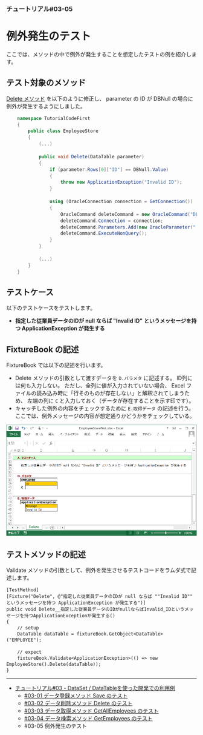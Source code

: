 ﻿
### チュートリアル#03-05

例外発生のテスト
================

ここでは、メソッドの中で例外が発生することを想定したテストの例を紹介します。


テスト対象のメソッド
--------------------

[Delete メソッド](./Tutorial-DataSet-Delete.md) を以下のように修正し、
parameter の ID が DBNull の場合に例外が発生するようにしました。

```c#
    namespace TutorialCodeFirst
    {
        public class EmployeeStore
        {
            (...)
            
            public void Delete(DataTable parameter)
            {
                if (parameter.Rows[0]["ID"] == DBNull.Value)
                {
                    throw new ApplicationException("Invalid ID");
                }

                using (OracleConnection connection = GetConnection())
                {
                    OracleCommand deleteCommand = new OracleCommand("DELETE FROM EMPLOYEE WHERE ID = :ID");
                    deleteCommand.Connection = connection;
                    deleteCommand.Parameters.Add(new OracleParameter(":ID", parameter.Rows[0]["ID"]));
                    deleteCommand.ExecuteNonQuery();
                }
            }

            (...)
        }
    }
```


テストケース
------------

以下のテストケースをテストします。

*   <b>指定した従業員データのIDが null ならば "Invalid ID" というメッセージを持つ ApplicationException が発生する</b>


FixtureBook の記述
------------------

FixtureBook では以下の記述を行います。

*   Delete メソッドの引数として渡すデータを `D.パラメタ` に記述する。
    ID列には何も入力しない。
    ただし、全列に値が入力されていない場合、 Excel ファイルの読み込み時に「行そのものが存在しない」と解釈されてしまうため、
    左端の列に `C` と入力しておく（データが存在することを示す印です）。
*   キャッチした例外の内容をチェックするために `E.取得データ` の記述を行う。
    ここでは、例外メッセージの内容が想定通りかどうかをチェックしている。


![FixtureBook記述](./images/Tutorial-DataSet-Exception-01.png?raw=true)


テストメソッドの記述
--------------------

Validate メソッドの引数として、例外を発生させるテストコードをラムダ式で記述します。

    [TestMethod]
    [Fixture("Delete", @"指定した従業員データのIDが null ならば ""Invalid ID"" というメッセージを持つ ApplicationException が発生する")]
    public void Delete__指定した従業員データのIDがnullならばInvalid_IDというメッセージを持つApplicationExceptionが発生する()
    {
        // setup
        DataTable dataTable = fixtureBook.GetObject<DataTable>("EMPLOYEE");

        // expect
        fixtureBook.Validate<ApplicationException>(() => new EmployeeStore().Delete(dataTable));
    }


------------------------

*   [チュートリアル#03 - DataSet / DataTableを使った開発での利用例](./Tutorial-DataSet.md)
    *   [#03-01 データ登録メソッド Save のテスト](./Tutorial-DataSet-Save.md)
    *   [#03-02 データ削除メソッド Delete のテスト](./Tutorial-DataSet-Delete.md)
    *   [#03-03 データ取得メソッド GetAllEmployees のテスト](./Tutorial-DataSet-GetAllEmployees.md)
    *   [#03-04 データ検索メソッド GetEmployees のテスト](./Tutorial-DataSet-GetEmployees.md)
    *   #03-05 例外発生のテスト
